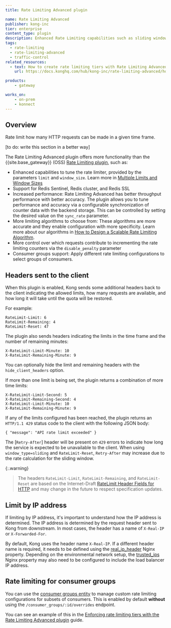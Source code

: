 ```yaml
---
title: Rate Limiting Advanced plugin

name: Rate Limiting Advanced
publisher: kong-inc
tier: enterprise
content_type: plugin
description: Enhanced Rate Limiting capabilities such as sliding window, Redis Sentinel support and increased performance.
tags:
  - rate-limiting
  - rate-limiting-advanced
  - traffic-control
related_resources:
  - text: How to create rate limiting tiers with Rate Limiting Advanced
    url: https://docs.konghq.com/hub/kong-inc/rate-limiting-advanced/how-to/

products:
    - gateway

works_on:
    - on-prem
    - konnect
---
```


## Overview

Rate limit how many HTTP requests can be made in a given time frame.

[to do: write this section in a better way]

The Rate Limiting Advanced plugin offers more functionality than the {{site.base_gateway}} (OSS) [Rate Limiting plugin](../rate-limiting/), such as:
* Enhanced capabilities to tune the rate limiter, provided by the parameters `limit` and `window_size`. Learn more in [Multiple Limits and Window Sizes](#multi-limits-windows)
* Support for Redis Sentinel, Redis cluster, and Redis SSL
* Increased performance: Rate Limiting Advanced has better throughput performance with better accuracy. The plugin allows you to tune performance and accuracy via a configurable synchronization of counter data with the backend storage. This can be controlled by setting the desired value on the `sync_rate` parameter.
* More limiting algorithms to choose from: These algorithms are more accurate and they enable configuration with more specificity. Learn more about our algorithms in [How to Design a Scalable Rate Limiting Algorithm](https://konghq.com/blog/how-to-design-a-scalable-rate-limiting-algorithm).
* More control over which requests contribute to incrementing the rate limiting counters via the `disable_penalty` parameter
* Consumer groups support: Apply different rate limiting configurations to select groups of consumers.

## Headers sent to the client

When this plugin is enabled, Kong sends some additional headers back to the client
indicating the allowed limits, how many requests are available, and how long it will take
until the quota will be restored.

For example:

```plaintext
RateLimit-Limit: 6
RateLimit-Remaining: 4
RateLimit-Reset: 47
```

The plugin also sends headers indicating the limits in the time frame and the number
of remaining minutes:

```plaintext
X-RateLimit-Limit-Minute: 10
X-RateLimit-Remaining-Minute: 9
```

You can optionally hide the limit and remaining headers with the `hide_client_headers` option.

If more than one limit is being set, the plugin returns a combination of more time limits:

```plaintext
X-RateLimit-Limit-Second: 5
X-RateLimit-Remaining-Second: 4
X-RateLimit-Limit-Minute: 10
X-RateLimit-Remaining-Minute: 9
```

If any of the limits configured has been reached, the plugin returns an `HTTP/1.1 429` status
code to the client with the following JSON body:

```plaintext
{ "message": "API rate limit exceeded" }
```

The [`Retry-After`] header will be present on `429` errors to indicate how long the service is
expected to be unavailable to the client. When using `window_type=sliding` and `RateLimit-Reset`, `Retry-After`
may increase due to the rate calculation for the sliding window.

{:.warning}
> The headers `RateLimit-Limit`, `RateLimit-Remaining`, and `RateLimit-Reset` are based on the Internet-Draft [RateLimit Header Fields for HTTP](https://datatracker.ietf.org/doc/draft-ietf-httpapi-ratelimit-headers) and may change in the future to respect specification updates.

## Limit by IP address

If limiting by IP address, it's important to understand how the IP address is determined. The IP address is determined by the request header sent to Kong from downstream. In most cases, the header has a name of `X-Real-IP` or `X-Forwarded-For`. 

By default, Kong uses the header name `X-Real-IP`. If a different header name is required, it needs to be defined using the [real_ip_header](https://docs.konghq.com/gateway/latest/reference/configuration/#real_ip_header) Nginx property. Depending on the environmental network setup, the [trusted_ips](https://docs.konghq.com/gateway/latest/reference/configuration/#trusted_ips) Nginx property may also need to be configured to include the load balancer IP address.

## Rate limiting for consumer groups

You can use the [consumer groups entity](/api/gateway/admin-ee/#/operations/get-consumer_groups) to manage custom rate limiting configurations for
subsets of consumers. This is enabled by default **without** using the `/consumer_groups/:id/overrides` endpoint.

You can see an example of this in the [Enforcing rate limiting tiers with the Rate Limiting Advanced plugin](https://docs.konghq.com/hub/kong-inc/rate-limiting-advanced/how-to/) guide.

